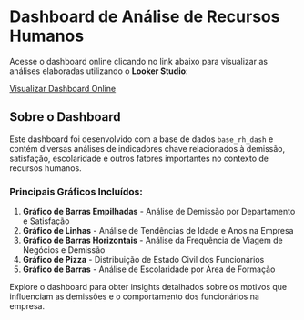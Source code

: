 # Dashboard de Análise de Recursos Humanos

Acesse o dashboard online clicando no link abaixo para visualizar as análises elaboradas utilizando o **Looker Studio**:

[Visualizar Dashboard Online](https://lookerstudio.google.com/reporting/7ac808c2-44fb-4c1e-8cb8-b0bfd8bb0ef1)

## Sobre o Dashboard
Este dashboard foi desenvolvido com a base de dados `base_rh_dash` e contém diversas análises de indicadores chave relacionados à demissão, satisfação, escolaridade e outros fatores importantes no contexto de recursos humanos.

### Principais Gráficos Incluídos:
1. **Gráfico de Barras Empilhadas** - Análise de Demissão por Departamento e Satisfação
2. **Gráfico de Linhas** - Análise de Tendências de Idade e Anos na Empresa
3. **Gráfico de Barras Horizontais** - Análise da Frequência de Viagem de Negócios e Demissão
4. **Gráfico de Pizza** - Distribuição de Estado Civil dos Funcionários
5. **Gráfico de Barras** - Análise de Escolaridade por Área de Formação

Explore o dashboard para obter insights detalhados sobre os motivos que influenciam as demissões e o comportamento dos funcionários na empresa.
